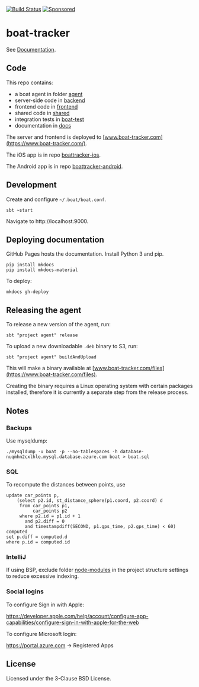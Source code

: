 [![Build Status](https://github.com/malliina/boat/actions/workflows/ci.yml/badge.svg)](https://github.com/malliina/boat/actions)
[![Sponsored](https://img.shields.io/badge/chilicorn-sponsored-brightgreen.svg?logo=data%3Aimage%2Fpng%3Bbase64%2CiVBORw0KGgoAAAANSUhEUgAAAA4AAAAPCAMAAADjyg5GAAABqlBMVEUAAAAzmTM3pEn%2FSTGhVSY4ZD43STdOXk5lSGAyhz41iz8xkz2HUCWFFhTFFRUzZDvbIB00Zzoyfj9zlHY0ZzmMfY0ydT0zjj92l3qjeR3dNSkoZp4ykEAzjT8ylUBlgj0yiT0ymECkwKjWqAyjuqcghpUykD%2BUQCKoQyAHb%2BgylkAyl0EynkEzmkA0mUA3mj86oUg7oUo8n0k%2FS%2Bw%2Fo0xBnE5BpU9Br0ZKo1ZLmFZOjEhesGljuzllqW50tH14aS14qm17mX9%2Bx4GAgUCEx02JySqOvpSXvI%2BYvp2orqmpzeGrQh%2Bsr6yssa2ttK6v0bKxMBy01bm4zLu5yry7yb29x77BzMPCxsLEzMXFxsXGx8fI3PLJ08vKysrKy8rL2s3MzczOH8LR0dHW19bX19fZ2dna2trc3Nzd3d3d3t3f39%2FgtZTg4ODi4uLj4%2BPlGxLl5eXm5ubnRzPn5%2Bfo6Ojp6enqfmzq6urr6%2Bvt7e3t7u3uDwvugwbu7u7v6Obv8fDz8%2FP09PT2igP29vb4%2BPj6y376%2Bu%2F7%2Bfv9%2Ff39%2Fv3%2BkAH%2FAwf%2FtwD%2F9wCyh1KfAAAAKXRSTlMABQ4VGykqLjVCTVNgdXuHj5Kaq62vt77ExNPX2%2Bju8vX6%2Bvr7%2FP7%2B%2FiiUMfUAAADTSURBVAjXBcFRTsIwHAfgX%2FtvOyjdYDUsRkFjTIwkPvjiOTyX9%2FAIJt7BF570BopEdHOOstHS%2BX0s439RGwnfuB5gSFOZAgDqjQOBivtGkCc7j%2B2e8XNzefWSu%2BsZUD1QfoTq0y6mZsUSvIkRoGYnHu6Yc63pDCjiSNE2kYLdCUAWVmK4zsxzO%2BQQFxNs5b479NHXopkbWX9U3PAwWAVSY%2FpZf1udQ7rfUpQ1CzurDPpwo16Ff2cMWjuFHX9qCV0Y0Ok4Jvh63IABUNnktl%2B6sgP%2BARIxSrT%2FMhLlAAAAAElFTkSuQmCC)](http://spiceprogram.org/oss-sponsorship)

# boat-tracker

See [Documentation](https://docs.boat-tracker.com).

## Code

This repo contains:

- a boat agent in folder [agent](agent)
- server-side code in [backend](backend)
- frontend code in [frontend](frontend)
- shared code in [shared](shared)
- integration tests in [boat-test](boat-test)
- documentation in [docs](docs)

The server and frontend is deployed to [www.boat-tracker.com](https://www.boat-tracker.com/).

The iOS app is in repo [boattracker-ios](https://github.com/malliina/boattracker-ios).

The Android app is in repo [boattracker-android](https://github.com/malliina/boattracker-android).

## Development

Create and configure `~/.boat/boat.conf`.

    sbt ~start

Navigate to http://localhost:9000.

## Deploying documentation

GitHub Pages hosts the documentation. Install Python 3 and pip.

    pip install mkdocs
    pip install mkdocs-material

To deploy:

    mkdocs gh-deploy

## Releasing the agent

To release a new version of the agent, run:

    sbt "project agent" release
    
To upload a new downloadable `.deb` binary to S3, run:

    sbt "project agent" buildAndUpload
    
This will make a binary available at [www.boat-tracker.com/files](https://www.boat-tracker.com/files).

Creating the binary requires a Linux operating system with certain packages installed,
therefore it is currently a separate step from the release process.

## Notes

### Backups

Use mysqldump:

    ./mysqldump -u boat -p --no-tablespaces -h database-nuqmhn2cxlhle.mysql.database.azure.com boat > boat.sql

### SQL

To recompute the distances between points, use

    update car_points p,
        (select p2.id, st_distance_sphere(p1.coord, p2.coord) d
         from car_points p1,
              car_points p2
         where p2.id = p1.id + 1
           and p2.diff = 0
           and timestampdiff(SECOND, p1.gps_time, p2.gps_time) < 60) computed
    set p.diff = computed.d
    where p.id = computed.id

### IntelliJ

If using BSP, exclude folder [node-modules](frontend/target/scala-3.1.1/scalajs-bundler/main/node_modules) in the 
project structure settings to reduce excessive indexing.

### Social logins

To configure Sign in with Apple:

https://developer.apple.com/help/account/configure-app-capabilities/configure-sign-in-with-apple-for-the-web

To configure Microsoft login:

https://portal.azure.com -> Registered Apps

## License

Licensed under the 3-Clause BSD License.
